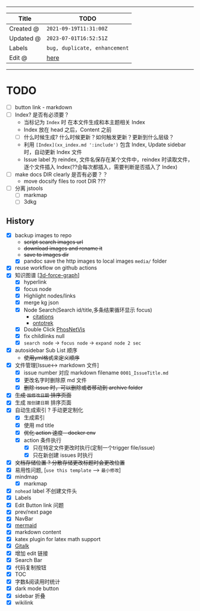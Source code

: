 -----

| Title     | TODO                                               |
| --------- | -------------------------------------------------- |
| Created @ | `2021-09-19T11:31:00Z`                             |
| Updated @ | `2023-07-01T16:52:51Z`                             |
| Labels    | `bug, duplicate, enhancement`                      |
| Edit @    | [here](https://github.com/junxnone/twiki/issues/4) |

-----

# TODO

  - [ ] button link - markdown
  - [ ] Index? 是否有必须要？
      - 当标记为 `Index` 时 在本文件生成和本主题相关 Index
      - Index 放在 head 之后，Content 之前
      - [ ] 什么时候生成? 什么时候更新？如何触发更新？更新到什么层级？
      - 利用 `[Index](xx_index.md ':include')` 包含 Index, Update sidebar
        时，自动更新 Index 文件
      - Issue label 为 reindex, 文件名保存在某个文件中，reindex 时读取文件，逐个文件插入
        Index(??会每次都插入，需要判断是否插入了 Index)
  - [ ] make docs DIR clearly 是否有必要？？
      - move docsify files to root DIR ???
  - [ ] 分离 jstools
      - [ ] markmap
      - [ ] 3dkg

## History

  - [x] backup images to repo
      - ~~script search images url~~
      - ~~download images and rename it~~
      - ~~save to images dir~~
      - [x] pandoc save the http images to local images `media/` folder
  - [x] reuse workflow on github actions
  - [x] 知识图谱
    \[[3d-force-graph](https://github.com/vasturiano/3d-force-graph)\]
      - [x] hyperlink
      - [x] focus node
      - [x] Highlight nodes/links
      - [x] merge kg json
      - [x] Node Search(Search id/title,多条结果循环显示 focus)
          - [citations](https://github.com/UoA-eResearch/citations/blob/main/index.html#L111)
          - [ontotrek](https://github.com/cidgoh/ontotrek)
      - [x] Double Click
        [PhosNetVis](https://github.com/GumusLab/PhosNetVis)
      - [x] fix childlinks null
      - [x] `search node` -\> `focus node` -\> `expand node 2 sec`
  - [x] autosidebar Sub List 顺序
      - ~~使用yml格式来定义顺序~~
  - [x] 文件管理\[Issue\<-\> markdown 文件\]
      - [x] issue number 对应 markdown filename `0001_IssueTitle.md`
      - [x] 更改名字时删除原 md 文件
      - [x] ~~删除 issue 时，可以删除或者移动到 archive folder~~
  - [x] ~~生成 `按修改日期` 排序页面~~
  - [x] 生成 `按创建日期` 排序页面
  - [x] 自动生成索引 ? 手动更定制化
      - [x] 生成索引
      - [x] 使用 md title
      - [x] ~~优化 action 速度 - docker env~~
      - [x] action 条件执行
          - [x] 只在特定文件更改时执行(定制一个trigger file/issue)
          - [x] 只在新创建 issues 时执行
  - [x] ~~文档存储位置 ? 分散存储更改标题时会更改位置~~
  - [x] 易用性问题, \[`use this template` --\> `最小修改`\]
  - [x] mindmap
      - [x] markmap
  - [x] `nohead` label 不创建文件头
  - [x] Labels
  - [x] Edit Button link 问题
  - [x] prev/next page
  - [x] NavBar
  - [x] [mermaid](https://github.com/Leward/mermaid-docsify)
  - [x] markdown content
  - [x] katex plugin for latex math support
  - [x]
    [Gitalk](https://github.com/gitalk/gitalk/blob/master/readme-cn.md)
  - [x] 增加 edit 链接
  - [x] Search Bar
  - [x] 代码复制按钮
  - [x] TOC
  - [x] 字数&阅读用时统计
  - [x] dark mode button
  - [x] sidebar 折叠
  - [x] wikilink
